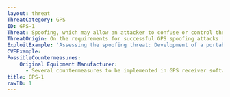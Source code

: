 ```yaml
---
layout: threat
ThreatCategory: GPS
ID: GPS-1
Threat: Spoofing, which may allow an attacker to confuse or control the location at which a mobile device calculates its position.
ThreatOrigin: On the requirements for successful GPS spoofing attacks [^1]
ExploitExample: 'Assessing the spoofing threat: Development of a portable GPS civilian spoofer. [^2]'
CVEExample:
PossibleCountermeasures:
    Original Equipment Manufacturer:
      - Several countermeasures to be implemented in GPS receiver software have been presented in GPS Spoofing Countermeasures [^41]
title: GPS-1
rawID: 1
---
```

